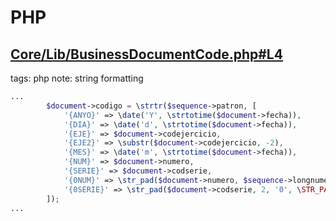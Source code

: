 # PHP

## [Core/Lib/BusinessDocumentCode.php#L4](https://github.com/NeoRazorX/facturascripts/blob/a014af4052e8920927ff0a977bafc37cdb742193/Core/Lib/BusinessDocumentCode.php#L4)

tags: php
note: string formatting

~~~php
...
        $document->codigo = \strtr($sequence->patron, [
            '{ANYO}' => \date('Y', \strtotime($document->fecha)),
            '{DIA}' => \date('d', \strtotime($document->fecha)),
            '{EJE}' => $document->codejercicio,
            '{EJE2}' => \substr($document->codejercicio, -2),
            '{MES}' => \date('m', \strtotime($document->fecha)),
            '{NUM}' => $document->numero,
            '{SERIE}' => $document->codserie,
            '{0NUM}' => \str_pad($document->numero, $sequence->longnumero, '0', \STR_PAD_LEFT),
            '{0SERIE}' => \str_pad($document->codserie, 2, '0', \STR_PAD_LEFT)
        ]);
...
~~~
